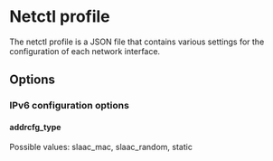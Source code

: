 # Netctl profile

The netctl profile is a JSON file that contains various settings for the configuration of each network interface.

## Options

### IPv6 configuration options

#### addrcfg_type

Possible values: slaac_mac, slaac_random, static
